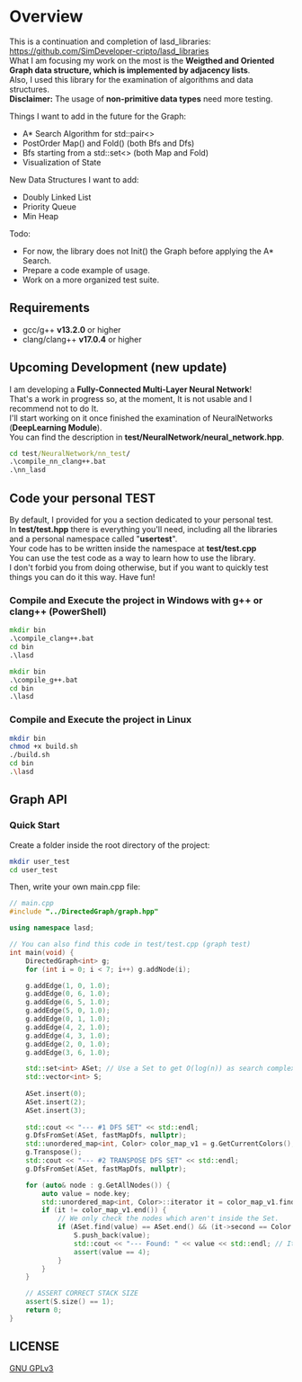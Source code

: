 # Overview

This is a continuation and completion of lasd_libraries: <https://github.com/SimDeveloper-cripto/lasd_libraries> <br />
What I am focusing my work on the most is the __Weigthed and Oriented Graph data structure, which is implemented by adjacency lists__. <br />
Also, I used this library for the examination of algorithms and data structures. <br />
__Disclaimer:__ The usage of __non-primitive data types__ need more testing.

Things I want to add in the future for the Graph:

- A* Search Algorithm for std::pair<>
- PostOrder Map() and Fold() (both Bfs and Dfs)
- Bfs starting from a std::set<> (both Map and Fold)
- Visualization of State

New Data Structures I want to add:

- Doubly Linked List
- Priority Queue
- Min Heap

Todo:

- For now, the library does not Init() the Graph before applying the A* Search.
- Prepare a code example of usage.
- Work on a more organized test suite.

## Requirements

- gcc/g++ __v13.2.0__ or higher
- clang/clang++ __v17.0.4__ or higher

## Upcoming Development (new update)

I am developing a __Fully-Connected Multi-Layer Neural Network__! <br />
That's a work in progress so, at the moment, It is not usable and I recommend not to do It. <br />
I'll start working on it once finished the examination of NeuralNetworks (__DeepLearning Module__).  <br />
You can find the description in __test/NeuralNetwork/neural_network.hpp__. <br />

```bat
cd test/NeuralNetwork/nn_test/
.\compile_nn_clang++.bat
.\nn_lasd
```

## Code your personal TEST

By default, I provided for you a section dedicated to your personal test. <br />
In __test/test.hpp__ there is everything you'll need, including all the libraries and a personal namespace called "__usertest__". <br />
Your code has to be written inside the namespace at __test/test.cpp__ <br />
You can use the test code as a way to learn how to use the library. <br />
I don't forbid you from doing otherwise, but if you want to quickly test things you can do it this way. Have fun! <br />

### Compile and Execute the project in Windows with g++ or clang++ (PowerShell)

```bat
mkdir bin
.\compile_clang++.bat
cd bin
.\lasd
```

```bat
mkdir bin
.\compile_g++.bat
cd bin
.\lasd
```

### Compile and Execute the project in Linux

```bash
mkdir bin
chmod +x build.sh
./build.sh
cd bin
.\lasd
```

## Graph API



### Quick Start

Create a folder inside the root directory of the project:

```bash
mkdir user_test
cd user_test
```

Then, write your own main.cpp file:

```cpp
// main.cpp
#include "../DirectedGraph/graph.hpp"

using namespace lasd;

// You can also find this code in test/test.cpp (graph test)
int main(void) {
    DirectedGraph<int> g;
    for (int i = 0; i < 7; i++) g.addNode(i);

    g.addEdge(1, 0, 1.0);
    g.addEdge(0, 6, 1.0);
    g.addEdge(6, 5, 1.0);
    g.addEdge(5, 0, 1.0);
    g.addEdge(0, 1, 1.0);
    g.addEdge(4, 2, 1.0);
    g.addEdge(4, 3, 1.0);
    g.addEdge(2, 0, 1.0);
    g.addEdge(3, 6, 1.0);

    std::set<int> ASet; // Use a Set to get O(log(n)) as search complexity.
    std::vector<int> S;
        
    ASet.insert(0);
    ASet.insert(2);
    ASet.insert(3);
        
    std::cout << "--- #1 DFS SET" << std::endl;
    g.DfsFromSet(ASet, fastMapDfs, nullptr);
    std::unordered_map<int, Color> color_map_v1 = g.GetCurrentColors();
    g.Transpose();
    std::cout << "--- #2 TRANSPOSE DFS SET" << std::endl;
    g.DfsFromSet(ASet, fastMapDfs, nullptr);

    for (auto& node : g.GetAllNodes()) {
        auto value = node.key;
        std::unordered_map<int, Color>::iterator it = color_map_v1.find(value);
        if (it != color_map_v1.end()) {
            // We only check the nodes which aren't inside the Set.
            if (ASet.find(value) == ASet.end() && (it->second == Color::White || node.color == Color::White)) {
                S.push_back(value);
                std::cout << "--- Found: " << value << std::endl; // It will print "Found: 4".
                assert(value == 4);
            }
        }
    }

    // ASSERT CORRECT STACK SIZE
    assert(S.size() == 1);
    return 0;
}
```

## LICENSE

[GNU GPLv3](https://choosealicense.com/licenses/gpl-3.0/)

